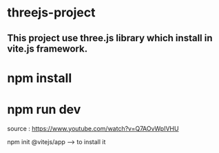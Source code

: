 # threejs-project
## This project use three.js library which install in vite.js framework.

# npm install 
# npm run dev

source : https://www.youtube.com/watch?v=Q7AOvWpIVHU


npm init @vitejs/app  --> to install it

